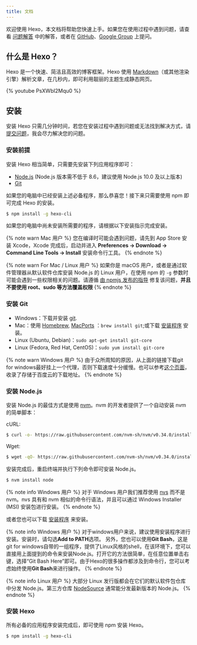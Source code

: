 ```yaml
---
title: 文档
---
```


欢迎使用 Hexo，本文档将帮助您快速上手。如果您在使用过程中遇到问题，请查看 [问题解答](troubleshooting.html) 中的解答，或者在 [GitHub](https://github.com/hexojs/hexo/issues)、[Google Group](https://groups.google.com/group/hexo) 上提问。

## 什么是 Hexo？

Hexo 是一个快速、简洁且高效的博客框架。Hexo 使用 [Markdown](http://daringfireball.net/projects/markdown/)（或其他渲染引擎）解析文章，在几秒内，即可利用靓丽的主题生成静态网页。

{% youtube PsXWbI2Mqu0 %}

## 安装

安装 Hexo 只需几分钟时间，若您在安装过程中遇到问题或无法找到解决方式，请[提交问题](https://github.com/hexojs/hexo/issues)，我会尽力解决您的问题。

### 安装前提

安装 Hexo 相当简单，只需要先安装下列应用程序即可：

- [Node.js](http://nodejs.org/) (Node.js 版本需不低于 8.6，建议使用 Node.js 10.0 及以上版本)
- [Git](http://git-scm.com/)

如果您的电脑中已经安装上述必备程序，那么恭喜您！接下来只需要使用 npm 即可完成 Hexo 的安装。

``` bash
$ npm install -g hexo-cli
```

如果您的电脑中尚未安装所需要的程序，请根据以下安装指示完成安装。

{% note warn Mac 用户 %}
您在编译时可能会遇到问题，请先到 App Store 安装 Xcode，Xcode 完成后，启动并进入 **Preferences -> Download -> Command Line Tools -> Install** 安装命令行工具。
{% endnote %}

{% note warn For Mac / Linux 用户 %}
如果你是 macOS 用户，或者是通过软件管理器从默认软件仓库安装 Node.js 的 Linux 用户，在使用 npm 的 `-g` 参数时可能会遇到一些权限相关的问题。请遵循 [由 npmjs 发布的指导](https://docs.npmjs.com/resolving-eacces-permissions-errors-when-installing-packages-globally) 修复该问题，**并且不要使用 root、sudo 等方法覆盖权限**
{% endnote %}

### 安装 Git

- Windows：下载并安装 [git](https://git-scm.com/download/win).
- Mac：使用 [Homebrew](http://mxcl.github.com/homebrew/), [MacPorts](http://www.macports.org/) ：`brew install git`;或下载 [安装程序](http://sourceforge.net/projects/git-osx-installer/) 安装。
- Linux (Ubuntu, Debian)：`sudo apt-get install git-core`
- Linux (Fedora, Red Hat, CentOS)：`sudo yum install git-core`

{% note warn Windows 用户 %}
由于众所周知的原因，从上面的链接下载git for windows最好挂上一个代理，否则下载速度十分缓慢。也可以参考[这个页面](https://github.com/waylau/git-for-win)，收录了存储于百度云的下载地址。
{% endnote %}

### 安装 Node.js

安装 Node.js 的最佳方式是使用 [nvm](https://github.com/nvm-sh/nvm)。nvm 的开发者提供了一个自动安装 nvm 的简单脚本：

cURL:

``` bash
$ curl -o- https://raw.githubusercontent.com/nvm-sh/nvm/v0.34.0/install.sh | sh
```

Wget:

``` bash
$ wget -qO- https://raw.githubusercontent.com/nvm-sh/nvm/v0.34.0/install.sh | sh
```

安装完成后，重启终端并执行下列命令即可安装 Node.js。

``` bash
$ nvm install node
```

{% note info Windows 用户 %}
对于 Windows 用户我们推荐使用 [nvs](https://github.com/jasongin/nvs/) 而不是 nvm。nvs 具有和 nvm 相似的命令行语法，并且可以通过 Windows Installer (MSI) 安装包进行安装。
{% endnote %}

或者您也可以下载 [安装程序](http://nodejs.org/) 来安装。

{% note info Windows 用户 %}
对于windows用户来说，建议使用安装程序进行安装。安装时，请勾选**Add to PATH**选项。
另外，您也可以使用**Git Bash**，这是git for windows自带的一组程序，提供了Linux风格的shell，在该环境下，您可以直接用上面提到的命令来安装Node.js。打开它的方法很简单，在任意位置单击右键，选择“Git Bash Here”即可。由于Hexo的很多操作都涉及到命令行，您可以考虑始终使用**Git Bash**来进行操作。
{% endnote %}

{% note info Linux 用户 %}
大部分 Linux 发行版都会在它们的默认软件包仓库中分发 Node.js。第三方仓库 [NodeSource](https://github.com/nodesource/distributions) 通常能分发最新版本的 Node.js。
{% endnote %}

### 安装 Hexo

所有必备的应用程序安装完成后，即可使用 npm 安装 Hexo。

``` bash
$ npm install -g hexo-cli
```


